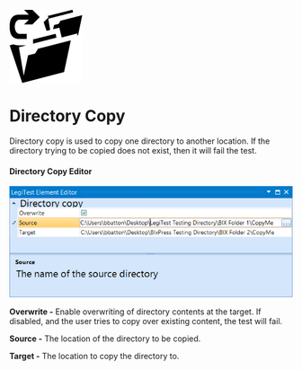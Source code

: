 ﻿![](images/DirectoryCopy.png)

# Directory Copy



Directory copy is used to copy one directory to another location. If the directory trying to be copied does not exist, then it will fail the test.



#### Directory Copy Editor

![](images/DirectoryCopyEditor.png)





**Overwrite -**  Enable overwriting of directory contents at the target. If disabled, and the user tries to copy over existing content, the test will fail.



**Source -** The location of the directory to be copied.



**Target -** The location to copy the directory to.